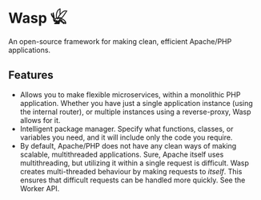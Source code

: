 # Wasp 𓆤
An open-source framework for making clean, efficient Apache/PHP applications.

## Features
* Allows you to make flexible microservices, within a monolithic PHP application. Whether you have just a single application instance (using the internal router), or multiple instances using a reverse-proxy, Wasp allows for it.
* Intelligent package manager. Specify what functions, classes, or variables you need, and it will include only the code you require.
* By default, Apache/PHP does not have any clean ways of making scalable, multithreaded applications. Sure, Apache itself uses multithreading, but utilizing it within a single request is difficult. Wasp creates multi-threaded behaviour by making requests to *itself*. This ensures that difficult requests can be handled more quickly. See the Worker API.
